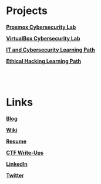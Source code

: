 # Projects
**[Proxmox Cybersecurity Lab](https://benheater.com/bare-metal-proxmox-laptop/)**

**[VirtualBox Cybersecurity Lab](https://benheater.com/building-a-security-lab-in-virtualbox/)**

**[IT and Cybersecurity Learning Path](https://benheater.com/it-and-cybersecurity-learning-path/)**

**[Ethical Hacking Learning Path](https://benheater.com/ethical-hacking-learning-path-and-roadmap/)**

<br>
<br>

# Links
**[Blog](https://benheater.com)**

**[Wiki](https://notes.benheater.com)**

**[Resume](https://benheater.com/resume/)**

**[CTF Write-Ups](https://benheater.com/cybersecurity/#write-ups)**

**[LinkedIn](https://linkedin.com/in/benjaminheater)**

**[Twitter](https://twitter.com/_0xBEN_)**

<!--
**0xBEN/0xBEN** is a ✨ _special_ ✨ repository because its `README.md` (this file) appears on your GitHub profile.

Here are some ideas to get you started:

- 🔭 I’m currently working on ...
- 🌱 I’m currently learning ...
- 👯 I’m looking to collaborate on ...
- 🤔 I’m looking for help with ...
- 💬 Ask me about ...
- 📫 How to reach me: ...
- 😄 Pronouns: ...
- ⚡ Fun fact: ...
-->

